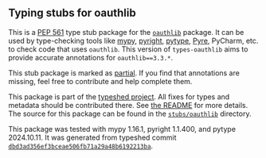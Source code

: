 ## Typing stubs for oauthlib

This is a [PEP 561](https://peps.python.org/pep-0561/)
type stub package for the [`oauthlib`](https://github.com/oauthlib/oauthlib) package.
It can be used by type-checking tools like
[mypy](https://github.com/python/mypy/),
[pyright](https://github.com/microsoft/pyright),
[pytype](https://github.com/google/pytype/),
[Pyre](https://pyre-check.org/),
PyCharm, etc. to check code that uses `oauthlib`. This version of
`types-oauthlib` aims to provide accurate annotations for
`oauthlib==3.3.*`.

This stub package is marked as [partial](https://peps.python.org/pep-0561/#partial-stub-packages).
If you find that annotations are missing, feel free to contribute and help complete them.


This package is part of the [typeshed project](https://github.com/python/typeshed).
All fixes for types and metadata should be contributed there.
See [the README](https://github.com/python/typeshed/blob/main/README.md)
for more details. The source for this package can be found in the
[`stubs/oauthlib`](https://github.com/python/typeshed/tree/main/stubs/oauthlib)
directory.

This package was tested with
mypy 1.16.1,
pyright 1.1.400,
and pytype 2024.10.11.
It was generated from typeshed commit
[`dbd3ad356ef3bceae506fb71a29a48b6192213ba`](https://github.com/python/typeshed/commit/dbd3ad356ef3bceae506fb71a29a48b6192213ba).